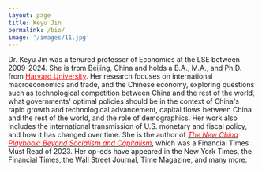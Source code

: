 ```yaml
---
layout: page
title: Keyu Jin
permalink: /bio/
image: '/images/11.jpg'
---
```



Dr. Keyu Jin was a tenured professor of Economics at the LSE between 2009-2024. She is from Beijing, China and holds a B.A., M.A., and Ph.D. from <a href="https://www.harvard.edu/" style="color:red;">Harvard University</a>. Her research focuses on international macroeconomics and trade, and the Chinese economy, exploring questions such as technological competition between China and the rest of the world, what governments' optimal policies should be in the context of China's rapid growth and technological advancement, capital flows between China and the rest of the world, and the role of demographics. Her work also includes the international transmission of U.S. monetary and fiscal policy, and how it has changed over time. She is the author of [<span style="color:red; font-style: italic;">The New China Playbook: Beyond Socialism and Capitalism</span>](https://www.keyujin.co/the-new-china-playbook/), which was a Financial Times Must Read of 2023. Her op-eds have appeared in the New York Times, the Financial Times, the Wall Street Journal, Time Magazine, and many more.
